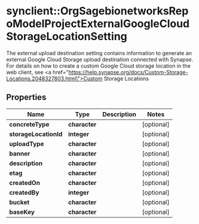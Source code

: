 # synclient::OrgSagebionetworksRepoModelProjectExternalGoogleCloudStorageLocationSetting

The external upload destination setting contains information to generate an external Google Cloud Storage upload destination connected with Synapse.  For details on how to create a custom Google Cloud storage location in the web client, see <a href=\"https://help.synapse.org/docs/Custom-Storage-Locations.2048327803.html\">Custom Storage Locations</a>

## Properties
Name | Type | Description | Notes
------------ | ------------- | ------------- | -------------
**concreteType** | **character** |  | [optional] 
**storageLocationId** | **integer** |  | [optional] 
**uploadType** | **character** |  | [optional] 
**banner** | **character** |  | [optional] 
**description** | **character** |  | [optional] 
**etag** | **character** |  | [optional] 
**createdOn** | **character** |  | [optional] 
**createdBy** | **integer** |  | [optional] 
**bucket** | **character** |  | [optional] 
**baseKey** | **character** |  | [optional] 


